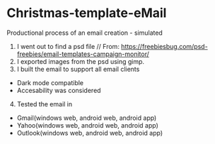 # Christmas-template-eMail
Productional process of an email creation - simulated


1. I went out to find a psd file // From: https://freebiesbug.com/psd-freebies/email-templates-campaign-monitor/
2. I exported images from the psd using gimp.
3. I built the email to support all email clients
  - Dark mode compatible
  - Accesability was considered
4. Tested the email in
  - Gmail(windows web, android web, android app)
  - Yahoo(windows web, android web, android app)
  - Outlook(windows web, android web, android app)
